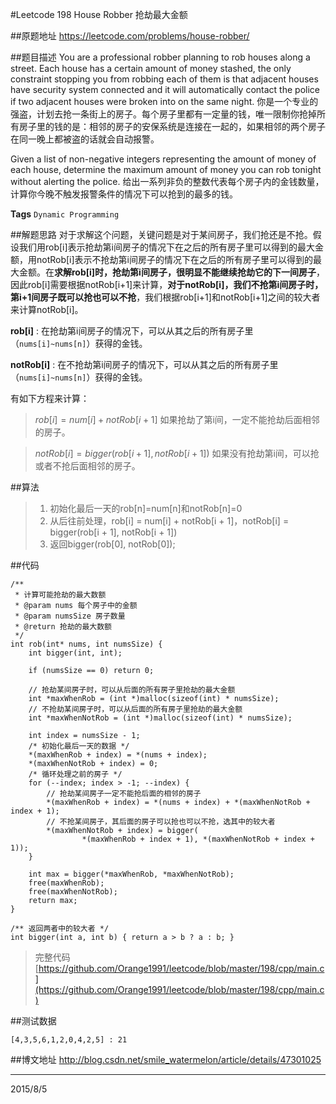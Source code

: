 #Leetcode 198 House Robber 抢劫最大金额

##原题地址
https://leetcode.com/problems/house-robber/

##题目描述
You are a professional robber planning to rob houses along a street. Each house has a certain amount of money stashed, the only constraint stopping you from robbing each of them is that adjacent houses have security system connected and it will automatically contact the police if two adjacent houses were broken into on the same night.
你是一个专业的强盗，计划去抢一条街上的房子。每个房子里都有一定量的钱，唯一限制你抢掉所有房子里的钱的是：相邻的房子的安保系统是连接在一起的，如果相邻的两个房子在同一晚上都被盗的话就会自动报警。

Given a list of non-negative integers representing the amount of money of each house, determine the maximum amount of money you can rob tonight without alerting the police.
给出一系列非负的整数代表每个房子内的金钱数量，计算你今晚不触发报警条件的情况下可以抢到的最多的钱。

**Tags** `Dynamic Programming`

##解题思路
对于求解这个问题，关键问题是对于某间房子，我们抢还是不抢。假设我们用rob[i]表示抢劫第i间房子的情况下在之后的所有房子里可以得到的最大金额，用notRob[i]表示不抢劫第i间房子的情况下在之后的所有房子里可以得到的最大金额。在**求解rob[i]时，抢劫第i间房子，很明显不能继续抢劫它的下一间房子**，因此rob[i]需要根据notRob[i+1]来计算，**对于notRob[i]，我们不抢第i间房子时，第i+1间房子既可以抢也可以不抢**，我们根据rob[i+1]和notRob[i+1]之间的较大者来计算notRob[i]。

**rob[i]** : 在抢劫第i间房子的情况下，可以从其之后的所有房子里（`nums[i]~nums[n]`）获得的金钱。

**notRob[i]** : 在不抢劫第i间房子的情况下，可以从其之后的所有房子里（`nums[i]~nums[n]`）获得的金钱。

有如下方程来计算：

> $rob[i] = num[i] + notRob[i + 1]$
如果抢劫了第i间，一定不能抢劫后面相邻的房子。

> $notRob[i] = bigger(rob[i + 1], notRob[i + 1])$
如果没有抢劫第i间，可以抢或者不抢后面相邻的房子。

##算法

> 1. 初始化最后一天的rob[n]=num[n]和notRob[n]=0
> 2. 从后往前处理，rob[i] = num[i] + notRob[i + 1]，notRob[i] = bigger(rob[i + 1], notRob[i + 1])
> 3. 返回bigger(rob[0], notRob[0]);

##代码

```
/**
 * 计算可能抢劫的最大数额
 * @param nums 每个房子中的金额
 * @param numsSize 房子数量
 * @return 抢劫的最大数额
 */
int rob(int* nums, int numsSize) {
    int bigger(int, int);

    if (numsSize == 0) return 0;
    
    // 抢劫某间房子时，可以从后面的所有房子里抢劫的最大金额
    int *maxWhenRob = (int *)malloc(sizeof(int) * numsSize);
    // 不抢劫某间房子时，可以从后面的所有房子里抢劫的最大金额
    int *maxWhenNotRob = (int *)malloc(sizeof(int) * numsSize);

    int index = numsSize - 1;
    /* 初始化最后一天的数据 */
    *(maxWhenRob + index) = *(nums + index);
    *(maxWhenNotRob + index) = 0;
    /* 循环处理之前的房子 */
    for (--index; index > -1; --index) {
        // 抢劫某间房子一定不能抢后面的相邻的房子
        *(maxWhenRob + index) = *(nums + index) + *(maxWhenNotRob + index + 1);
        // 不抢某间房子，其后面的房子可以抢也可以不抢，选其中的较大者
        *(maxWhenNotRob + index) = bigger(
                *(maxWhenRob + index + 1), *(maxWhenNotRob + index + 1));
    }

    int max = bigger(*maxWhenRob, *maxWhenNotRob);
    free(maxWhenRob);
    free(maxWhenNotRob);
    return max;
}

/** 返回两者中的较大者 */
int bigger(int a, int b) { return a > b ? a : b; }
```
> 完整代码 [https://github.com/Orange1991/leetcode/blob/master/198/cpp/main.c](https://github.com/Orange1991/leetcode/blob/master/198/cpp/main.c)

##测试数据

    [4,3,5,6,1,2,0,4,2,5] : 21

##博文地址
http://blog.csdn.net/smile_watermelon/article/details/47301025

---
2015/8/5
